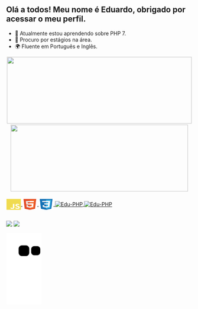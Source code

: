 ## Olá a todos! Meu nome é Eduardo, obrigado por acessar o meu perfil.

- 🌱 Atualmente estou aprendendo sobre PHP 7.
- 🤔 Procuro por estágios na área.
- 🌍 Fluente em Português e Inglês.

<div align="center">
  <a href="https://github.com/EduardoBragadeOliveira">
  <img height="180em" width="500em" src="https://github-readme-stats.vercel.app/api?username=EduardoBragadeOliveira&show_icons=true&theme=dark&include_all_commits=true&count_private=true"/>
  <img height="180em" width="480em" src="https://github-readme-stats.vercel.app/api/top-langs/?username=EduardoBragadeOliveira&layout=compact&langs_count=7&theme=dark"/>
</div>
  
 <div style="display: inline_block"><br>
  <img align="center" alt="Edu-Js" height="30" width="40" src="https://raw.githubusercontent.com/devicons/devicon/master/icons/javascript/javascript-plain.svg">
  <img align="center" alt="Edu-HTML" height="30" width="40" src="https://raw.githubusercontent.com/devicons/devicon/master/icons/html5/html5-original.svg">
  <img align="center" alt="Edu-CSS" height="30" width="40" src="https://raw.githubusercontent.com/devicons/devicon/master/icons/css3/css3-original.svg">
  <img align="center" alt="Edu-PHP" height="30" width="40" src="https://cdn.jsdelivr.net/gh/devicons/devicon/icons/php/php-original.svg">
  <img align="center" alt="Edu-PHP" height="30" width="40" src="https://cdn.jsdelivr.net/gh/devicons/devicon/icons/bootstrap/bootstrap-original.svg">
</div>

  ##
  
 <div> 
  <a href="https://www.instagram.com/eduardobragadeoliveira" target="_blank"><img src="https://img.shields.io/badge/-Instagram-%23E4405F?style=for-the-badge&logo=instagram&logoColor=white" target="_blank"></a>
  <a href = "mailto:eduardobragadeoliveira@gmail.com"><img src="https://img.shields.io/badge/-Gmail-%23333?style=for-the-badge&logo=gmail&logoColor=white" target="_blank"></a>
 </div>
  
![Snake animation](https://github.com/EduardoBragadeOliveira/EduardoBragadeOliveira/blob/output/github-contribution-grid-snake.svg)
